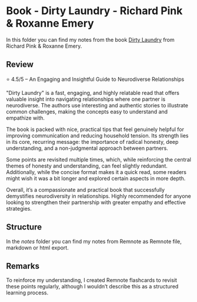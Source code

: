 # Book - Dirty Laundry - Richard Pink & Roxanne Emery

In this folder you can find my notes from the book [Dirty Laundry](https://www.amazon.de/DIRTY-LAUNDRY-adults-ADHD-ashamed/dp/1739276302) from Richard Pink & Roxanne Emery.

## Review

⭐ 4.5/5 – An Engaging and Insightful Guide to Neurodiverse Relationships

"Dirty Laundry" is a fast, engaging, and highly relatable read that offers valuable insight into navigating relationships where one partner is neurodiverse. The authors use interesting and authentic stories to illustrate common challenges, making the concepts easy to understand and empathize with.

The book is packed with nice, practical tips that feel genuinely helpful for improving communication and reducing household tension. Its strength lies in its core, recurring message: the importance of radical honesty, deep understanding, and a non-judgmental approach between partners.

Some points are revisited multiple times, which, while reinforcing the central themes of honesty and understanding, can feel slightly redundant. Additionally, while the concise format makes it a quick read, some readers might wish it was a bit longer and explored certain aspects in more depth.

Overall, it’s a compassionate and practical book that successfully demystifies neurodiversity in relationships. Highly recommended for anyone looking to strengthen their partnership with greater empathy and effective strategies.

## Structure

In the *notes* folder you can find my notes from Remnote as Remnote file, markdown or html export.

## Remarks

To reinforce my understanding, I created Remnote flashcards to revisit these points regularly, although I wouldn’t describe this as a structured learning process.
